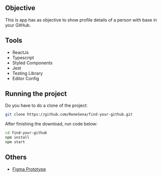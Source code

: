 ## Objective

This is app has as objective to show profile details of a person with base in your GitHub.

## Tools

- ReactJs
- Typescript
- Styled Components
- Jest
- Testing Library
- Editor Config

## Running the project

Do you have to do a clone of the project:

```bash
git clone https://github.com/ReneSena/find-your-github.git
```

After finishing the download, run code below:

```bash
cd find-your-github
npm install
npm start
```

## Others
- [Figma Prototype](https://www.figma.com/file/ZkrZVaUDmanTdWsSzF8VbE/Find-your-profile-on-github?node-id=0%3A1)
